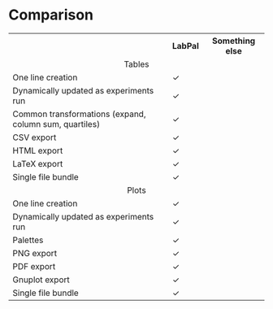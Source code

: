 # Comparison


<table>
<tr><th></th><th>LabPal</th><th>Something else</th></tr>

<tr><td colspan="3" align="center">Tables</td></tr>

<tr><td>One line creation</td><td>✓</td><td></td></tr>
<tr><td>Dynamically updated as experiments run</td><td>✓</td><td></td></tr>
<tr><td>Common transformations (expand, column sum, quartiles)</td><td>✓</td><td></td></tr>
<tr><td>CSV export</td><td>✓</td><td></td></tr>
<tr><td>HTML export</td><td>✓</td><td></td></tr>
<tr><td>LaTeX export</td><td>✓</td><td></td></tr>
<tr><td>Single file bundle</td><td>✓</td><td></td></tr>

<tr><td colspan="3" align="center">Plots</td></tr>

<tr><td>One line creation</td><td>✓</td><td></td></tr>
<tr><td>Dynamically updated as experiments run</td><td>✓</td><td></td></tr>
<tr><td>Palettes</td><td>✓</td><td></td></tr>
<tr><td>PNG export</td><td>✓</td><td></td></tr>
<tr><td>PDF export</td><td>✓</td><td></td></tr>
<tr><td>Gnuplot export</td><td>✓</td><td></td></tr>
<tr><td>Single file bundle</td><td>✓</td><td></td></tr>

</table>

<!-- :wrap=soft:mode=markdown: -->